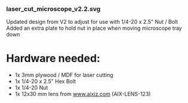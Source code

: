 ### laser_cut_microscope_v2.2.svg

Updated design from V2 to adjust for use with 1/4-20 x 2.5" Nut / Bolt
Added an extra plate to hold nut in place when moving microscope tray down

Hardware needed:
===
* 1x 3mm plywood / MDF for laser cutting
* 1x 1/4-20 x 2.5" Hex Bolt
* 1x 1/4-20 Nut
* 1x 12x30 mm lens from www.aixiz.com (AIX-LENS-123)
